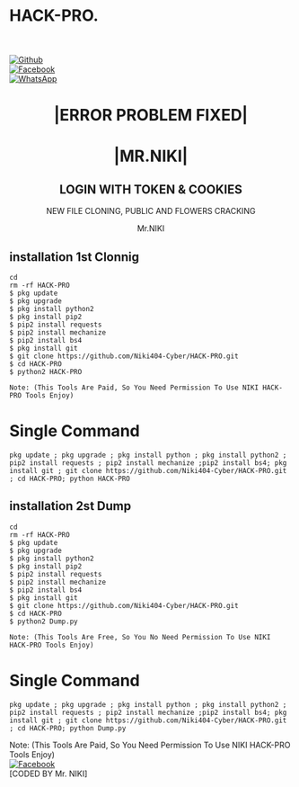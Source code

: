 # HACK-PRO.
<b></b> </br> <br>[![Github](https://img.shields.io/badge/Github-Niki404-Cyber-dimgray?style=flat-square&logo=github)](https://github.com/Niki404-Cyber)<br> [![Facebook](https://img.shields.io/badge/Facebook-Mr.NIKI-blue?style=flat-square&logo=facebook)](https://www.facebook.com/NIKI.CYBER404.OFFICIALS)<br> [![WhatsApp](https://img.shields.io/badge/WhatsApp-Mr.NIKI-blue?style=flat-square&logo=WhatsApp)](https://chat.whatsapp.com/IulgtTY1ao6HeowtyCFEGJ)

<h1 align="center"> |ERROR PROBLEM FIXED| </h1>

<h1 align="center"> |MR.NIKI|</h1>



<h2 align="center"> LOGIN WITH TOKEN & COOKIES</h2>


<p align="center">
     NEW FILE CLONING, PUBLIC AND FLOWERS CRACKING
</p>



<p align="center">
              Mr.NIKI


## <b>installation 1st Clonnig</b>

```
cd
rm -rf HACK-PRO
$ pkg update
$ pkg upgrade
$ pkg install python2
$ pkg install pip2
$ pip2 install requests
$ pip2 install mechanize
$ pip2 install bs4
$ pkg install git
$ git clone https://github.com/Niki404-Cyber/HACK-PRO.git
$ cd HACK-PRO
$ python2 HACK-PRO

Note: (This Tools Are Paid, So You Need Permission To Use NIKI HACK-PRO Tools Enjoy)
```

# Single Command 

```
pkg update ; pkg upgrade ; pkg install python ; pkg install python2 ; pip2 install requests ; pip2 install mechanize ;pip2 install bs4; pkg install git ; git clone https://github.com/Niki404-Cyber/HACK-PRO.git ; cd HACK-PRO; python HACK-PRO
```
 
## <b>installation 2st Dump</b>

```
cd
rm -rf HACK-PRO
$ pkg update
$ pkg upgrade
$ pkg install python2
$ pkg install pip2
$ pip2 install requests
$ pip2 install mechanize
$ pip2 install bs4
$ pkg install git
$ git clone https://github.com/Niki404-Cyber/HACK-PRO.git
$ cd HACK-PRO
$ python2 Dump.py

Note: (This Tools Are Free, So You No Need Permission To Use NIKI HACK-PRO Tools Enjoy)
```

# Single Command 

```
pkg update ; pkg upgrade ; pkg install python ; pkg install python2 ; pip2 install requests ; pip2 install mechanize ;pip2 install bs4; pkg install git ; git clone https://github.com/Niki404-Cyber/HACK-PRO.git ; cd HACK-PRO; python Dump.py
```

 Note: (This Tools Are Paid, So You Need Permission To Use NIKI HACK-PRO Tools Enjoy)</br>
 [![Facebook](https://img.shields.io/badge/Facebook-Mr.NIKI-blue?style=flat-square&logo=facebook)](https://www.facebook.com/NIKI.CYBER404.OFFICERS)</br>
 [CODED BY Mr. NIKI]
